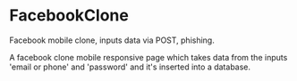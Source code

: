 # FacebookClone
Facebook mobile clone, inputs data via POST, phishing.

A facebook clone mobile responsive page which takes data from the inputs 'email or phone' and 'password' and it's inserted into a database.
